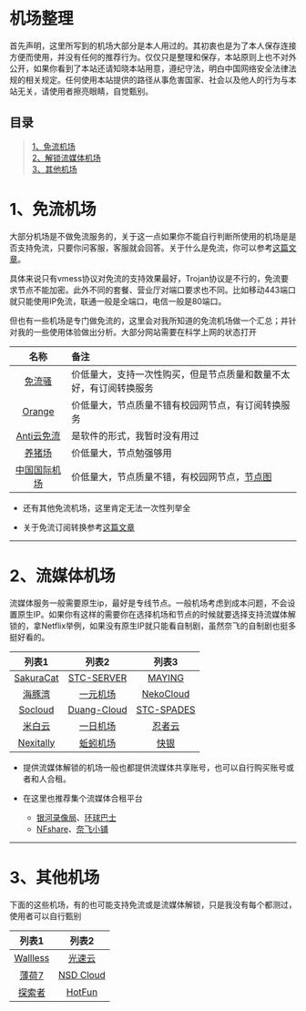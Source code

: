 # 机场整理
首先声明，这里所写到的机场大部分是本人用过的。其初衷也是为了本人保存连接方便而使用，并没有任何的推荐行为。仅仅只是整理和保存，本站原则上也不对外公开，如果你看到了本站还请知晓本站用意，遵纪守法，明白中国网络安全法律法规的相关规定。任何使用本站提供的路径从事危害国家、社会以及他人的行为与本站无关，请使用者擦亮眼睛，自觉甄别。
## 目录
> [1、免流机场](#1%E5%85%8D%E6%B5%81%E6%9C%BA%E5%9C%BA)<br>
> [2、解锁流媒体机场](#2%E6%B5%81%E5%AA%92%E4%BD%93%E6%9C%BA%E5%9C%BA)<br>
> [3、其他机场](#3%E5%85%B6%E4%BB%96%E6%9C%BA%E5%9C%BA)

#  1、免流机场
大部分机场是不做免流服务的，关于这一点如果你不能自行判断所使用的机场是是否支持免流，只要你问客服，客服就会回答。关于什么是免流，你可以参考[这篇文章](http://wangcy.tk/wall/%E5%85%8D%E6%B5%81/%E6%89%8B%E5%8A%A8%E5%85%8D%E6%B5%81%E8%AE%A2%E9%98%85%E8%BD%AC%E6%8D%A2)。

具体来说只有vmess协议对免流的支持效果最好，Trojan协议是不行的，免流要求节点不能加密。此外不同的套餐、营业厅对端口要求也不同。比如移动443端口就只能使用IP免流，联通一般是全端口，电信一般是80端口。

但也有一些机场是专门做免流的，这里会对我所知道的免流机场做一个汇总；并针对我的一些使用体验做出分析。大部分网站需要在科学上网的状态打开

| 名称 	| 备注 	|
|:-----:|:----- |
|[免流骚](http://xn--94q649dc94a.com/)|价低量大，支持一次性购买，但是节点质量和数量不太好，有订阅转换服务|
|[Orange](https://wogame.co/#/dashboard)|价低量大，节点质量不错有校园网节点，有订阅转换服务|
|[Anti云免流](http://ml.anti.icu/index.html)|是软件的形式，我暂时没有用过|
|[养猪场](https://xn--l6qx3l9s1a.com/#/login)|价低量大，节点勉强够用|
|[中国国际机场](https://cnnic.pub/)|价低量大，节点质量不错，有校园网节点，[节点图](https://monitor.chinatelecom.io/)|

- 还有其他免流机场，这里肯定无法一次性列举全

- 关于免流订阅转换参考[这篇文章](http://wangcy.tk/wall/%E5%85%8D%E6%B5%81/%E6%89%8B%E5%8A%A8%E5%85%8D%E6%B5%81%E8%AE%A2%E9%98%85%E8%BD%AC%E6%8D%A2)

---

# 2、流媒体机场
流媒体服务一般需要原生ip，最好是专线节点。一般机场考虑到成本问题，不会设置原生IP。如果你有这样的需要你在选择机场和节点的时候就要选择支持流媒体解锁的，拿Netflix举例，如果没有原生IP就只能看自制剧，虽然奈飞的自制剧也挺多挺好看的。

| 列表1	| 列表2 | 列表3 |
| :----:|:-----:|:----:|
|[SakuraCat](https://sakura-cat.club)|[STC-SERVER](https://mqk4azjxg8skg6gfelpb.stcserver-cloud.com/auth/register)|[MAYING](https://www.myjs.tw/)|
[海豚湾](https://cdn77.manage.hitun.io/)|[一元机场](https://xn--4gq62f52gdss.com/#/login)|[NekoCloud](https://naiko.cloud/)|
|[Socloud](https://socloud.me/auth/register)|[Duang-Cloud](https://portal.duangcloud.xyz)|[STC-SPADES](https://www2.gardenparty.me/)|
[米白云](https://high.scay.net/index2)|[一日机场](http://airport.lianpi.xyz/#/login)|[忍者云](https://renzhe.cloud/auth/login#%23)|
|[Nexitally](https://nexitally.com/?language=cn)|[蚯蚓机场](http://qiuyin.me/)|[快银](https://kuaiyin.info/)

- 提供流媒体解锁的机场一般也都提供流媒体共享账号，也可以自行购买账号或者和人合租。

- 在这里也推荐集个流媒体合租平台
  - [银河录像局](https://nf.video/)、[环球巴士](https://universalbus.cn/)
  - [NFshare](https://nfshare.cn/#/)、[奈飞小铺](https://www.ihezu.cn/)

---
# 3、其他机场

下面的这些机场，有的也可能支持免流或是流媒体解锁，只是我没有每个都测过，使用者可以自行甄别

| 列表1	| 列表2 | 
| :----:| :---: |
|[Wallless](https://portal.wallless.xyz/#/login)|[光速云](http://gs188.one/auth/login)|
|[薄荷7](https://my.bohe7.net/#/login)|[NSD Cloud](https://nsdcloud.net/)
|[探索者](https://naiko.cloud)|[HotFun](https://yuzex.top/#/login)
